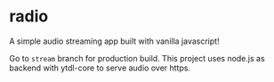 # radio

A simple audio streaming app built with vanilla javascript!


Go to `stream` branch for production build. This project uses node.js as backend with ytdl-core to serve audio over https.
